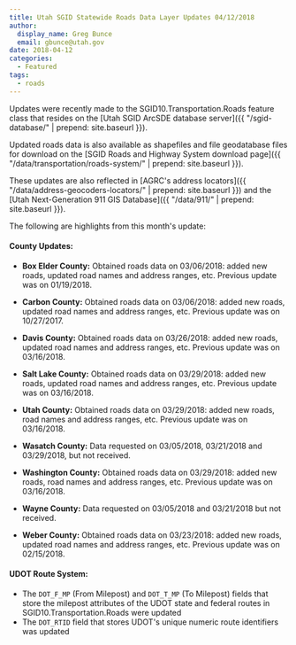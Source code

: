 ```yaml
---
title: Utah SGID Statewide Roads Data Layer Updates 04/12/2018
author:
  display_name: Greg Bunce
  email: gbunce@utah.gov
date: 2018-04-12
categories:
  - Featured
tags:
  - roads
---
```


Updates were recently made to the SGID10.Transportation.Roads feature class that resides on the [Utah SGID ArcSDE database server]({{ "/sgid-database/" | prepend: site.baseurl }}).

Updated roads data is also available as shapefiles and file geodatabase files for download on the [SGID Roads and Highway System download page]({{ "/data/transportation/roads-system/" | prepend: site.baseurl }}).

These updates are also reflected in [AGRC's address locators]({{ "/data/address-geocoders-locators/" | prepend: site.baseurl }}) and the [Utah Next-Generation 911 GIS Database]({{ "/data/911/" | prepend: site.baseurl }}).


The following are highlights from this month's update:

#### County Updates:

- **Box Elder County:** Obtained roads data on 03/06/2018: added new roads, updated road names and address ranges, etc. Previous update was on 01/19/2018.
 
- **Carbon County:** Obtained roads data on 03/06/2018: added new roads, updated road names and address ranges, etc. Previous update was on 10/27/2017.

- **Davis County:** Obtained roads data on 03/26/2018: added new roads, updated road names and address ranges, etc. Previous update was on 03/16/2018.

- **Salt Lake County:** Obtained roads data on 03/29/2018: added new roads, updated road names and address ranges, etc. Previous update was on 03/16/2018.

- **Utah County:** Obtained roads data on 03/29/2018: added new roads, road names and address ranges, etc. Previous update was on 03/16/2018.

- **Wasatch County:** Data requested on 03/05/2018, 03/21/2018 and 03/29/2018, but not received.

- **Washington County:** Obtained roads data on 03/29/2018: added new roads, road names and address ranges, etc. Previous update was on 03/16/2018.

- **Wayne County:** Data requested on 03/05/2018 and 03/21/2018 but not received.

- **Weber County:** Obtained roads data on 03/23/2018: added new roads, updated road names and address ranges, etc. Previous update was on 02/15/2018.

#### UDOT Route System:

- The `DOT_F_MP` (From Milepost) and `DOT_T_MP` (To Milepost) fields that store the milepost attributes of the UDOT state and federal routes in SGID10.Transportation.Roads were updated
- The `DOT_RTID` field that stores UDOT's unique numeric route identifiers was updated
